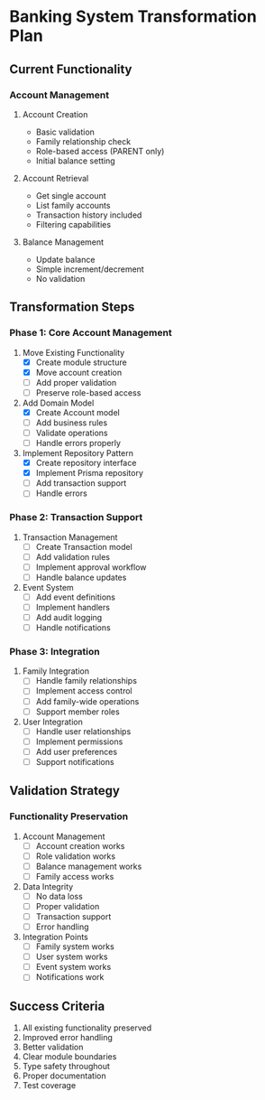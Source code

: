# Banking System Transformation Plan

## Current Functionality

### Account Management
1. Account Creation
   - Basic validation
   - Family relationship check
   - Role-based access (PARENT only)
   - Initial balance setting

2. Account Retrieval
   - Get single account
   - List family accounts
   - Transaction history included
   - Filtering capabilities

3. Balance Management
   - Update balance
   - Simple increment/decrement
   - No validation

## Transformation Steps

### Phase 1: Core Account Management
1. Move Existing Functionality
   - [x] Create module structure
   - [x] Move account creation
   - [ ] Add proper validation
   - [ ] Preserve role-based access

2. Add Domain Model
   - [x] Create Account model
   - [ ] Add business rules
   - [ ] Validate operations
   - [ ] Handle errors properly

3. Implement Repository Pattern
   - [x] Create repository interface
   - [x] Implement Prisma repository
   - [ ] Add transaction support
   - [ ] Handle errors

### Phase 2: Transaction Support
1. Transaction Management
   - [ ] Create Transaction model
   - [ ] Add validation rules
   - [ ] Implement approval workflow
   - [ ] Handle balance updates

2. Event System
   - [ ] Add event definitions
   - [ ] Implement handlers
   - [ ] Add audit logging
   - [ ] Handle notifications

### Phase 3: Integration
1. Family Integration
   - [ ] Handle family relationships
   - [ ] Implement access control
   - [ ] Add family-wide operations
   - [ ] Support member roles

2. User Integration
   - [ ] Handle user relationships
   - [ ] Implement permissions
   - [ ] Add user preferences
   - [ ] Support notifications

## Validation Strategy

### Functionality Preservation
1. Account Management
   - [ ] Account creation works
   - [ ] Role validation works
   - [ ] Balance management works
   - [ ] Family access works

2. Data Integrity
   - [ ] No data loss
   - [ ] Proper validation
   - [ ] Transaction support
   - [ ] Error handling

3. Integration Points
   - [ ] Family system works
   - [ ] User system works
   - [ ] Event system works
   - [ ] Notifications work

## Success Criteria
1. All existing functionality preserved
2. Improved error handling
3. Better validation
4. Clear module boundaries
5. Type safety throughout
6. Proper documentation
7. Test coverage